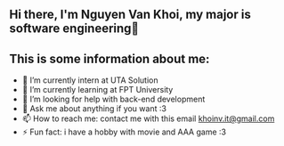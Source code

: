 ## Hi there, I'm Nguyen Van Khoi, my major is software engineering👋
## This is some information about me:
- 🔭 I’m currently intern at UTA Solution
- 🌱 I’m currently learning at FPT University
- 🤔 I’m looking for help with back-end development
- 💬 Ask me about anything if you want :3
- 📫 How to reach me: contact me with this email khoinv.it@gmail.com
- ⚡ Fun fact: i have a hobby with movie and AAA game :3

